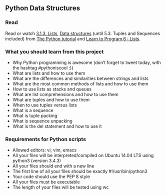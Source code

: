 ## Python Data Structures

### Read

Read or watch [3.1.3. Lists](https://docs.python.org/3.4/tutorial/introduction.html#lists), [Data structures](https://docs.python.org/3.4/tutorial/datastructures.html) (until 5.3. Tuples and Sequences included) from [The Python tutorial](https://docs.python.org/3.4/tutorial/index.html) and [Learn to Program 6 : Lists](https://www.youtube.com/watch?v=A1HUzrvS-Pw).

### What you should learn from this project

- Why Python programming is awesome (don’t forget to tweet today, with the hashtag #pythoniscool :))
- What are lists and how to use them
- What are the differences and similarities between strings and lists
- What are the most common methods of lists and how to use them
- How to use lists as stacks and queues
- What are list comprehensions and how to use them
- What are tuples and how to use them
- When to use tuples versus lists
- What is a sequence
- What is tuple packing
- What is sequence unpacking
- What is the del statement and how to use it

### Requirements for Python scripts

- Allowed editors: vi, vim, emacs
- All your files will be interpreted/compiled on Ubuntu 14.04 LTS using python3 (version 3.4.3)
- All your files should end with a new line
- The first line of all your files should be exactly #!/usr/bin/python3
- Your code should use the PEP 8 style
- All your files must be executable
- The length of your files will be tested using wc